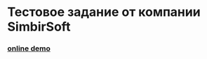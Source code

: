 # Тестовое задание от компании SimbirSoft
### [online demo](https://locrun.github.io/soccet_statics/)
